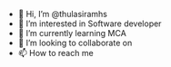 - 👋 Hi, I’m @thulasiramhs
- 👀 I’m interested in Software developer 
- 🌱 I’m currently learning MCA
- 💞️ I’m looking to collaborate on 
- 📫 How to reach me


<!---
thulasiramhs/thulasiramhs is a ✨ special ✨ repository because its `README.md` (this file) appears on your GitHub profile.
You can click the Preview link to take a look at your changes.
--->
